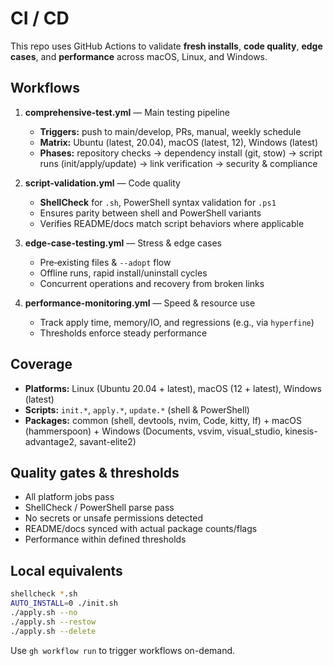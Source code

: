 # CI / CD

This repo uses GitHub Actions to validate **fresh installs**, **code quality**, **edge cases**, and **performance** across macOS, Linux, and Windows.

## Workflows

1) **comprehensive-test.yml** — Main testing pipeline  
   - **Triggers:** push to main/develop, PRs, manual, weekly schedule  
   - **Matrix:** Ubuntu (latest, 20.04), macOS (latest, 12), Windows (latest)  
   - **Phases:** repository checks → dependency install (git, stow) → script runs (init/apply/update) → link verification → security & compliance

2) **script-validation.yml** — Code quality  
   - **ShellCheck** for `.sh`, PowerShell syntax validation for `.ps1`  
   - Ensures parity between shell and PowerShell variants  
   - Verifies README/docs match script behaviors where applicable

3) **edge-case-testing.yml** — Stress & edge cases  
   - Pre‑existing files & `--adopt` flow  
   - Offline runs, rapid install/uninstall cycles  
   - Concurrent operations and recovery from broken links

4) **performance-monitoring.yml** — Speed & resource use  
   - Track apply time, memory/IO, and regressions (e.g., via `hyperfine`)  
   - Thresholds enforce steady performance

## Coverage

- **Platforms:** Linux (Ubuntu 20.04 + latest), macOS (12 + latest), Windows (latest)  
- **Scripts:** `init.*`, `apply.*`, `update.*` (shell & PowerShell)  
- **Packages:** common (shell, devtools, nvim, Code, kitty, lf) + macOS (hammerspoon) + Windows (Documents, vsvim, visual_studio, kinesis-advantage2, savant-elite2)

## Quality gates & thresholds

- All platform jobs pass
- ShellCheck / PowerShell parse pass
- No secrets or unsafe permissions detected
- README/docs synced with actual package counts/flags
- Performance within defined thresholds

## Local equivalents

```bash
shellcheck *.sh
AUTO_INSTALL=0 ./init.sh
./apply.sh --no
./apply.sh --restow
./apply.sh --delete
```

Use `gh workflow run` to trigger workflows on-demand.
